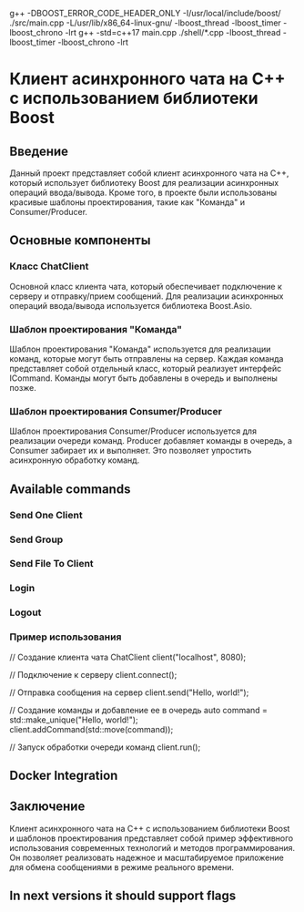 g++ -DBOOST_ERROR_CODE_HEADER_ONLY -I/usr/local/include/boost/ ./src/main.cpp -L/usr/lib/x86_64-linux-gnu/ -lboost_thread -lboost_timer -lboost_chrono -lrt
g++ -std=c++17  main.cpp ./shell/*.cpp -lboost_thread -lboost_timer -lboost_chrono -lrt

# Клиент асинхронного чата на C++ с использованием библиотеки Boost

## Введение

Данный проект представляет собой клиент асинхронного чата на C++, который использует библиотеку Boost для реализации асинхронных операций ввода/вывода. Кроме того, в проекте были использованы красивые шаблоны проектирования, такие как "Команда" и Consumer/Producer.

## Основные компоненты

### Класс ChatClient

Основной класс клиента чата, который обеспечивает подключение к серверу и отправку/прием сообщений. Для реализации асинхронных операций ввода/вывода используется библиотека Boost.Asio.

### Шаблон проектирования "Команда"

Шаблон проектирования "Команда" используется для реализации команд, которые могут быть отправлены на сервер. Каждая команда представляет собой отдельный класс, который реализует интерфейс ICommand. Команды могут быть добавлены в очередь и выполнены позже.

### Шаблон проектирования Consumer/Producer

Шаблон проектирования Consumer/Producer используется для реализации очереди команд. Producer добавляет команды в очередь, а Consumer забирает их и выполняет. Это позволяет упростить асинхронную обработку команд.

## Available commands

### Send One Client

### Send Group

### Send File To Client

### Login

### Logout

### Пример использования

// Создание клиента чата
ChatClient client("localhost", 8080);

// Подключение к серверу
client.connect();

// Отправка сообщения на сервер
client.send("Hello, world!");

// Создание команды и добавление ее в очередь
auto command = std::make_unique<SendMessageCommand>("Hello, world!");
client.addCommand(std::move(command));

// Запуск обработки очереди команд
client.run();

## Docker Integration


## Заключение

Клиент асинхронного чата на C++ с использованием библиотеки Boost и шаблонов проектирования представляет собой пример эффективного использования современных технологий и методов программирования. Он позволяет реализовать надежное и масштабируемое приложение для обмена сообщениями в режиме реального времени.


## In next versions it should support flags